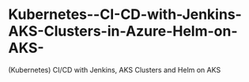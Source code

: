 # Kubernetes--CI-CD-with-Jenkins-AKS-Clusters-in-Azure-Helm-on-AKS-
(Kubernetes) CI/CD with Jenkins, AKS Clusters and Helm on AKS 

